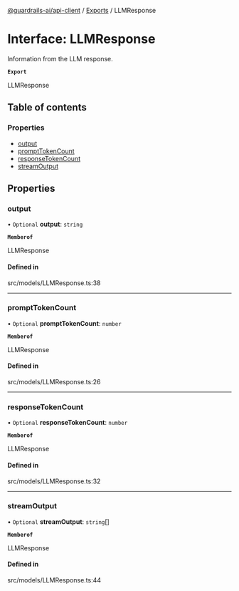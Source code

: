 [@guardrails-ai/api-client](../README.md) / [Exports](../modules.md) / LLMResponse

# Interface: LLMResponse

Information from the LLM response.

**`Export`**

LLMResponse

## Table of contents

### Properties

- [output](LLMResponse.md#output)
- [promptTokenCount](LLMResponse.md#prompttokencount)
- [responseTokenCount](LLMResponse.md#responsetokencount)
- [streamOutput](LLMResponse.md#streamoutput)

## Properties

### output

• `Optional` **output**: `string`

**`Memberof`**

LLMResponse

#### Defined in

src/models/LLMResponse.ts:38

___

### promptTokenCount

• `Optional` **promptTokenCount**: `number`

**`Memberof`**

LLMResponse

#### Defined in

src/models/LLMResponse.ts:26

___

### responseTokenCount

• `Optional` **responseTokenCount**: `number`

**`Memberof`**

LLMResponse

#### Defined in

src/models/LLMResponse.ts:32

___

### streamOutput

• `Optional` **streamOutput**: `string`[]

**`Memberof`**

LLMResponse

#### Defined in

src/models/LLMResponse.ts:44
